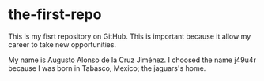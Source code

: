 # the-first-repo
This is my fisrt repository on GitHub. This is important because it allow my career to take new opportunities.

My name is Augusto Alonso de la Cruz Jiménez. I choosed the name j49u4r because I was born in Tabasco, Mexico;
the jaguars's home.
